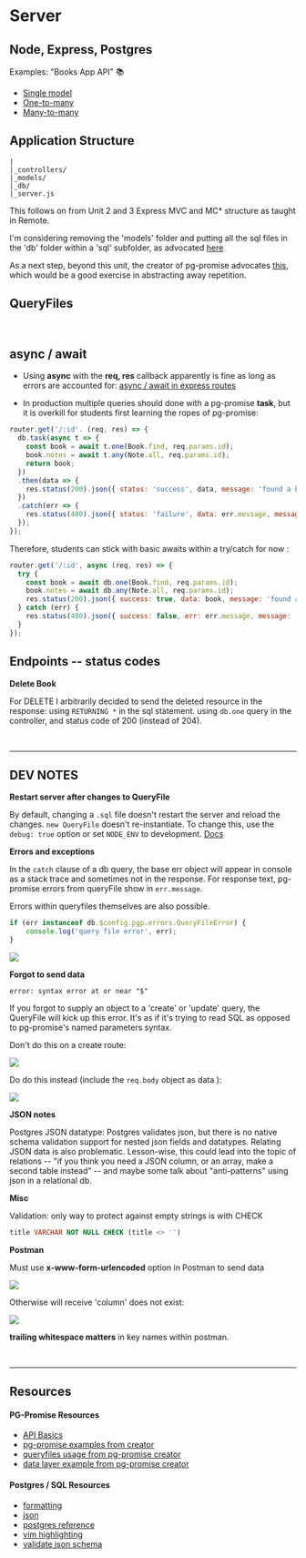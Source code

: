 # Server
## Node, Express, Postgres

Examples:
"Books App API" 📚

* [Single model](https://github.com/singular000/node-express-pgp-single-model)
* [One-to-many](https://github.com/singular000/node-express-pgp-one-to-many)
* [Many-to-many](https://github.com/singular000/node-express-pgp-many-to-many)


## Application Structure

```
|
|_controllers/
|_models/
|_db/
|_server.js
```

This follows on from Unit 2 and 3 Express MVC and MC* structure as taught in Remote.

I'm considering removing the 'models' folder and putting all the sql files in the 'db' folder within a 'sql' subfolder, as advocated [here](http://vitaly-t.github.io/pg-promise/QueryFile.html)

As a next step, beyond this unit, the creator of pg-promise advocates [this](https://github.com/vitaly-t/pg-promise-demo/tree/master/JavaScript), which would be a good exercise in abstracting away repetition.

## QueryFiles



<br>

## async / await

* Using **async** with the **req, res** callback apparently is fine as long as errors are accounted for: [async / await in express routes](https://medium.com/@yamalight/danger-of-using-async-await-in-es7-8006e3eb7efb)

* In production multiple queries should done with a pg-promise **task**, but it is overkill for students first learning the ropes of pg-promise:

```javascript
router.get('/:id'. (req, res) => {
  db.task(async t => {
    const book = await t.one(Book.find, req.params.id);
    book.notes = await t.any(Note.all, req.params.id);
    return book;
  })
  .then(data => {
    res.status(200).json({ status: 'success', data, message: 'found a book' });
  })
  .catch(err => {
    res.status(400).json({ status: 'failure', data: err.message, message: 'could not find book' });
  });
});
```

Therefore, students can stick with basic awaits within a try/catch for now :

```javascript
router.get('/:id', async (req, res) => {
  try {
    const book = await db.one(Book.find, req.params.id);
    book.notes = await db.any(Note.all, req.params.id);
    res.status(200).json({ success: true, data: book, message: 'found a book' });
  } catch (err) {
    res.status(400).json({ success: false, err: err.message, message: 'could not find book' })
  }
});
```

## Endpoints -- status codes


**Delete Book**

For DELETE I arbitrarily decided to send the deleted resource in the response: using `RETURNING *` in the sql statement. using `db.one` query in the controller, and status code of 200 (instead of 204).

<br>
<hr>

## DEV NOTES

**Restart server after changes to QueryFile**

By default, changing a `.sql` file doesn't restart the server and reload the changes. `new QueryFile` doesn't re-instantiate. To change this, use the `debug: true` option or set `NODE_ENV` to development. [Docs](http://vitaly-t.github.io/pg-promise/QueryFile.html#.Options)


**Errors and exceptions**

In the `catch` clause of a db query, the base err object will appear in console as a stack trace and sometimes not in the response. For response text, pg-promise errors from queryFile show in `err.message`.

Errors within queryfiles themselves are also possible.

```javascript
if (err instanceof db.$config.pgp.errors.QueryFileError) {             
	console.log('query file error', err);                                
}                                                                      
```

![](https://i.imgur.com/t2c5RCG.png)

**Forgot to send data**

```
error: syntax error at or near "$"
```

If you forgot to supply an object to a 'create' or 'update' query, the QueryFile will kick up this error. It's as if it's trying to read SQL as opposed to pg-promise's named parameters syntax.

Don't do this on a create route:

![](https://i.imgur.com/H8bNGUU.png)

Do do this instead  (include the `req.body` object as data ):

![](https://i.imgur.com/vleQVbc.png)

**JSON notes**

Postgres JSON datatype: Postgres validates json, but there is no native schema validation support for nested json fields and datatypes. Relating JSON data is also problematic. Lesson-wise, this could lead into the topic of relations -- "if you think you need a JSON column, or an array, make a second table instead" -- and maybe some talk about "anti-patterns" using json in a relational db.

**Misc**

Validation: only way to protect against empty strings is with CHECK

```sql
title VARCHAR NOT NULL CHECK (title <> '')
```

**Postman**

Must use **x-www-form-urlencoded** option in Postman to send data

![](https://i.imgur.com/Mksv6jQ.png)

Otherwise will receive 'column' does not exist:

![](https://i.imgur.com/tv7owCJ.png)

**trailing whitespace matters** in key names within postman. 

<br>
<hr>

## Resources

#### PG-Promise Resources

* [API Basics](http://mherman.org/blog/2016/03/13/designing-a-restful-api-with-node-and-postgres/)
* [pg-promise examples from creator](https://github.com/vitaly-t/pg-promise/wiki/Learn-by-Example)
* [queryfiles usage from pg-promise creator](http://vitaly-t.github.io/pg-promise/QueryFile.html)
* [data layer example from pg-promise creator](https://github.com/vitaly-t/pg-promise-demo)

#### Postgres / SQL Resources

* [formatting](http://www.sqlstyle.guide/)
* [json](http://www.postgresqltutorial.com/postgresql-json/)
* [postgres reference](http://www.postgresqltutorial.com/)
* [vim highlighting](https://github.com/exu/pgsql.vim)
* [validate json schema](https://github.com/gavinwahl/postgres-json-schema)


